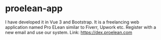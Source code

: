 # proelean-app
I have developed it in Vue 3 and Bootstrap. It is a freelancing web application named Pro ELean similar to Fiverr, Upwork etc. Register with a new email and use our system.  Link:   https://dex.proelean.com
